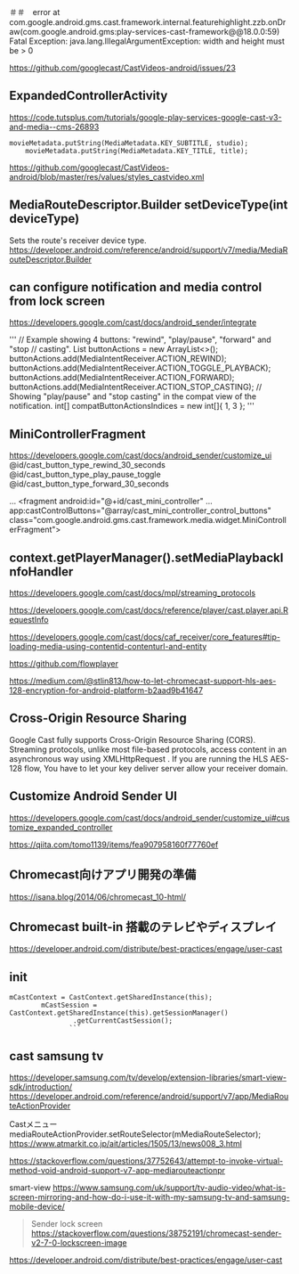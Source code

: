 ＃＃　error
at com.google.android.gms.cast.framework.internal.featurehighlight.zzb.onDraw(com.google.android.gms:play-services-cast-framework@@18.0.0:59)
Fatal Exception: java.lang.IllegalArgumentException: width and height must be > 0

https://github.com/googlecast/CastVideos-android/issues/23


## ExpandedControllerActivity
https://code.tutsplus.com/tutorials/google-play-services-google-cast-v3-and-media--cms-26893

 <style name="CustomCastMiniController" parent="CastMiniController">
        <item name="castShowImageThumbnail">true</item>
        <item name="castTitleTextAppearance">@style/TextAppearance.AppCompat.Subhead</item>
        <item name="castSubtitleTextAppearance">@style/TextAppearance.AppCompat.Caption</item>
    </style>
    
    movieMetadata.putString(MediaMetadata.KEY_SUBTITLE, studio);
        movieMetadata.putString(MediaMetadata.KEY_TITLE, title);
        
https://github.com/googlecast/CastVideos-android/blob/master/res/values/styles_castvideo.xml

## MediaRouteDescriptor.Builder	setDeviceType(int deviceType)
Sets the route's receiver device type.
https://developer.android.com/reference/android/support/v7/media/MediaRouteDescriptor.Builder

## can configure notification and media control from lock screen
https://developers.google.com/cast/docs/android_sender/integrate

'''
// Example showing 4 buttons: "rewind", "play/pause", "forward" and "stop
// casting".
List<String> buttonActions = new ArrayList<>();
buttonActions.add(MediaIntentReceiver.ACTION_REWIND);
buttonActions.add(MediaIntentReceiver.ACTION_TOGGLE_PLAYBACK);
buttonActions.add(MediaIntentReceiver.ACTION_FORWARD);
buttonActions.add(MediaIntentReceiver.ACTION_STOP_CASTING);
// Showing "play/pause" and "stop casting" in the compat view of the notification.
int[] compatButtonActionsIndices = new int[]{ 1, 3 };
'''
## MiniControllerFragment
https://developers.google.com/cast/docs/android_sender/customize_ui
<array name="cast_mini_controller_control_buttons">
    <item>@id/cast_button_type_rewind_30_seconds</item>
    <item>@id/cast_button_type_play_pause_toggle</item>
    <item>@id/cast_button_type_forward_30_seconds</item>
</array>

...
<fragment
    android:id="@+id/cast_mini_controller"
    ...
    app:castControlButtons="@array/cast_mini_controller_control_buttons"
    class="com.google.android.gms.cast.framework.media.widget.MiniControllerFragment">        
        
## context.getPlayerManager().setMediaPlaybackInfoHandler
https://developers.google.com/cast/docs/mpl/streaming_protocols

https://developers.google.com/cast/docs/reference/player/cast.player.api.RequestInfo

https://developers.google.com/cast/docs/caf_receiver/core_features#tip-loading-media-using-contentid-contenturl-and-entity

>
https://github.com/flowplayer

https://medium.com/@stlin813/how-to-let-chromecast-support-hls-aes-128-encryption-for-android-platform-b2aad9b41647
## Cross-Origin Resource Sharing
Google Cast fully supports Cross-Origin Resource Sharing (CORS). 
Streaming protocols, unlike most file-based protocols, 
access content in an asynchronous way using XMLHttpRequest . 
If you are running the HLS AES-128 flow, 
You have to let your key deliver server allow your receiver domain.


## Customize Android Sender UI
https://developers.google.com/cast/docs/android_sender/customize_ui#customize_expanded_controller

https://qiita.com/tomo1139/items/fea907958160f77760ef

## Chromecast向けアプリ開発の準備
https://isana.blog/2014/06/chromecast_10-html/

## Chromecast built-in 搭載のテレビやディスプレイ
https://developer.android.com/distribute/best-practices/engage/user-cast

## init
```
mCastContext = CastContext.getSharedInstance(this);
        mCastSession = CastContext.getSharedInstance(this).getSessionManager()
                .getCurrentCastSession();
               ```

```
## cast samsung tv
https://developer.samsung.com/tv/develop/extension-libraries/smart-view-sdk/introduction/
https://developer.android.com/reference/android/support/v7/app/MediaRouteActionProvider

Castメニュー  mediaRouteActionProvider.setRouteSelector(mMediaRouteSelector);
https://www.atmarkit.co.jp/ait/articles/1505/13/news008_3.html

https://stackoverflow.com/questions/37752643/attempt-to-invoke-virtual-method-void-android-support-v7-app-mediarouteactionpr

smart-view
https://www.samsung.com/uk/support/tv-audio-video/what-is-screen-mirroring-and-how-do-i-use-it-with-my-samsung-tv-and-samsung-mobile-device/


>Sender lock screen
https://stackoverflow.com/questions/38752191/chromecast-sender-v2-7-0-lockscreen-image



https://developer.android.com/distribute/best-practices/engage/user-cast

